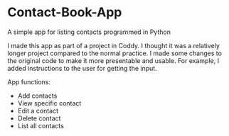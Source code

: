 # Contact-Book-App
A simple app for listing contacts programmed in Python

I made this app as part of a project in Coddy. I thought it was a relatively longer project compared to the normal practice.
I made some changes to the original code to make it more presentable and usable. For example, I added instructions to the user for getting the input.

App functions:
- Add contacts
- View specific contact
- Edit a contact
- Delete contact
- List all contacts
